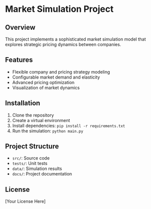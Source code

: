 # Market Simulation Project

## Overview
This project implements a sophisticated market simulation model that explores strategic pricing dynamics between companies.

## Features
- Flexible company and pricing strategy modeling
- Configurable market demand and elasticity
- Advanced pricing optimization
- Visualization of market dynamics

## Installation
1. Clone the repository
2. Create a virtual environment
3. Install dependencies: `pip install -r requirements.txt`
4. Run the simulation: `python main.py`

## Project Structure
- `src/`: Source code
- `tests/`: Unit tests
- `data/`: Simulation results
- `docs/`: Project documentation

## License
[Your License Here]